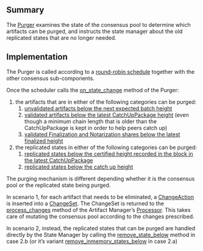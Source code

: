 ## Summary

The [Purger](https://github.com/dfinity/ic/blob/3ffc532770cbb9b72930024e3bf6ab7dadb956ce/rs/consensus/src/consensus/purger.rs#L36C1-L47C2) examines the state of the consensus pool to determine which artifacts can be purged, and instructs the state manager about the old replicated states that are no longer needed.

## Implementation

The Purger is called according to a [round-robin schedule](https://github.com/dfinity/ic/blob/3ffc532770cbb9b72930024e3bf6ab7dadb956ce/rs/consensus/src/consensus.rs#L518C9-L530C57) together with the other consensus sub-components.

Once the scheduler calls the [on_state_change](https://github.com/dfinity/ic/blob/3ffc532770cbb9b72930024e3bf6ab7dadb956ce/rs/consensus/src/consensus/purger.rs#L76C12-L76C27) method of the Purger:

1. the artifacts that are in either of the following categories can be purged:
    1. [unvalidated artifacts below the next expected batch height](https://github.com/dfinity/ic/blob/3ffc532770cbb9b72930024e3bf6ab7dadb956ce/rs/consensus/src/consensus/purger.rs#L155)
    2. [validated artifacts below the latest CatchUpPackage height](https://github.com/dfinity/ic/blob/3ffc532770cbb9b72930024e3bf6ab7dadb956ce/rs/consensus/src/consensus/purger.rs#L212) (even though a minimum chain length that is older than the CatchUpPackage is kept in order to help peers catch up)
    3. [validated Finalization and Notarization shares below the latest finalized
    height](https://github.com/dfinity/ic/blob/3ffc532770cbb9b72930024e3bf6ab7dadb956ce/rs/consensus/src/consensus/purger.rs#L245)
2. the replicated states in either of the following categories can be purged:
    1. [replicated states below the certified height recorded in the block in the latest CatchUpPackage](https://github.com/dfinity/ic/blob/3ffc532770cbb9b72930024e3bf6ab7dadb956ce/rs/consensus/src/consensus/purger.rs#L267)
    2. [replicated states below the catch up height](https://github.com/dfinity/ic/blob/3ffc532770cbb9b72930024e3bf6ab7dadb956ce/rs/consensus/src/consensus/purger.rs#L296)

The purging mechanism is different depending whether it is the consensus pool or the replicated state being purged.

In scenario 1, for each artifact that needs to be eliminated, a [ChangeAction](https://github.com/dfinity/ic/blob/3e1345c77c82339779b6fde470acf0f474b76988/rs/interfaces/src/consensus_pool.rs#L40C1-L51C2) is inserted into a [ChangeSet](https://github.com/dfinity/ic/blob/3e1345c77c82339779b6fde470acf0f474b76988/rs/artifact_pool/src/consensus_pool.rs#L589). The ChangeSet is returned to the [process_changes](https://github.com/dfinity/ic/blob/3ffc532770cbb9b72930024e3bf6ab7dadb956ce/rs/artifact_manager/src/processors.rs#L45C5-L70C6) method of the Artifact Manager’s [Processor](https://github.com/dfinity/ic/blob/3ffc532770cbb9b72930024e3bf6ab7dadb956ce/rs/artifact_manager/src/processors.rs#L14C1-L22C2). This takes care of mutating the consensus pool according to the changes prescribed.

In scenario 2, instead, the replicated states that can be purged are handled directly by the State Manager by calling the [remove_state_below](https://github.com/dfinity/ic/blob/3e1345c77c82339779b6fde470acf0f474b76988/rs/state_manager/src/lib.rs#L2962C5-L2962C5) method in case 2.b (or it’s variant [remove_inmemory_states_below](https://github.com/dfinity/ic/blob/3e1345c77c82339779b6fde470acf0f474b76988/rs/state_manager/src/lib.rs#L3013C22-L3013C22) in case 2.a)